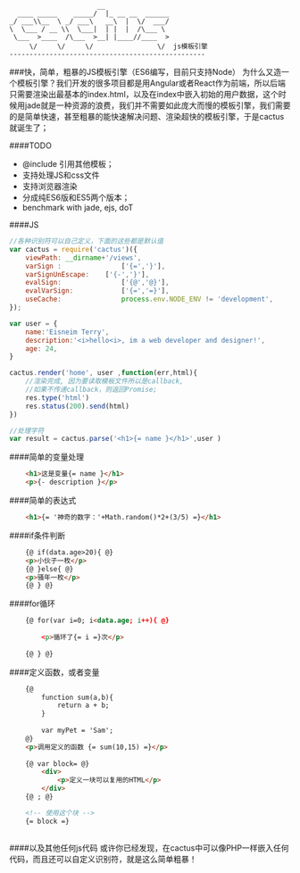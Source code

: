 	                      __                
	  ____ _____    _____/  |_ __ __  ______
	_/ ___\\__  \ _/ ___\   __\  |  \/  ___/
	\  \___ / __ \\  \___|  | |  |  /\___ \ 
	 \___  >____  /\___  >__| |____//____  >
	     \/     \/     \/                \/  js模板引擎 
	-------------------------------------------------
###快，简单，粗暴的JS模板引擎（ES6编写，目前只支持Node）
为什么又造一个模板引擎？我们开发的很多项目都是用Angular或者React作为前端，所以后端只需要渲染出最基本的index.html，以及在index中嵌入初始的用户数据，这个时候用jade就是一种资源的浪费，我们并不需要如此庞大而慢的模板引擎，我们需要的是简单快速，甚至粗暴的能快速解决问题、渲染超快的模板引擎，于是cactus就诞生了；

####TODO
 - @include 引用其他模板；
 - 支持处理JS和css文件
 - 支持浏览器渲染
 - 分成纯ES6版和ES5两个版本；
 - benchmark with jade, ejs, doT

####JS
```javascript
//各种识别符可以自己定义，下面的这些都是默认值
var cactus = require('cactus')({ 
	viewPath: __dirname+'/views',
	varSign	: 				['{=','}'],
	varSignUnEscape: 	['{-','}'],
	evalSign: 				['{@','@}'],
	evalVarSign: 			['{=','=}'],
	useCache: 				process.env.NODE_ENV != 'development',
});

var user = {
	name:'Eisneim Terry',
	description:'<i>hello<i>, im a web developer and designer!',
	age: 24,
}

cactus.render('home', user ,function(err,html){
	//渲染完成, 因为要读取模板文件所以是callback, 
	//如果不传递callback，则返回Promise;
	res.type('html')
	res.status(200).send(html)
})

//处理字符
var result = cactus.parse('<h1>{= name }</h1>',user )

```
####简单的变量处理
```html
	<h1>这是变量{= name }</h1>
	<p>{- description }</p>
```
####简单的表达式
```html
	<h1>{= '神奇的数字：'+Math.random()*2+(3/5) =}</h1>
```
####if条件判断
```html
	{@ if(data.age>20){ @}
	<p>小伙子一枚</p>
	{@ }else{ @}
	<p>骚年一枚</p>
	{@ } @}
```
####for循环
```html
	{@ for(var i=0; i<data.age; i++){ @}
		
		<p>循环了{= i =}次</p>
	
	{@ } @}
```
####定义函数，或者变量
```html
	{@ 
		function sum(a,b){
			return a + b;
		}
		
		var myPet = 'Sam';
	@}
	<p>调用定义的函数 {= sum(10,15) =}</p>
	
	{@ var block= @}
		<div>
			<p>定义一块可以复用的HTML</p>
		</div>
	{@ ; @}

	<!-- 使用这个块 -->
	{= block =}
	
```
####以及其他任何js代码
或许你已经发现，在cactus中可以像PHP一样嵌入任何代码，而且还可以自定义识别符，就是这么简单粗暴！


